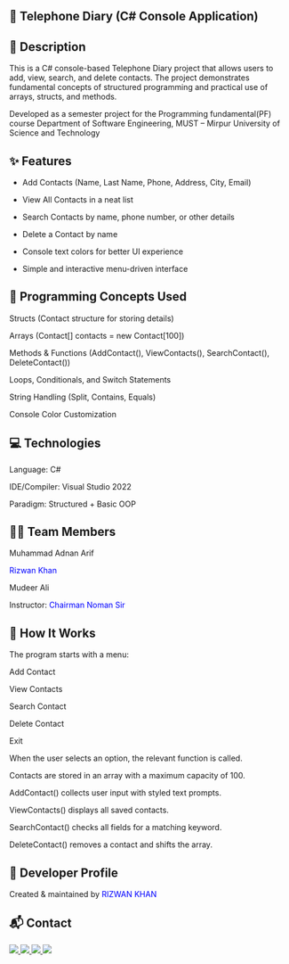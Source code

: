 

## 📖 Telephone Diary (C# Console Application)
## 📌 Description

This is a C# console-based Telephone Diary project that allows users to add, view, search, and delete contacts. The project demonstrates fundamental concepts of structured programming and practical use of arrays, structs, and methods.

Developed as a semester project for the Programming fundamental(PF) course
Department of Software Engineering, MUST – Mirpur University of Science and Technology

## ✨ Features

- Add Contacts (Name, Last Name, Phone, Address, City, Email)

- View All Contacts in a neat list

- Search Contacts by name, phone number, or other details

- Delete a Contact by name

- Console text colors for better UI experience

- Simple and interactive menu-driven interface

## 🧩 Programming Concepts Used

Structs (Contact structure for storing details)

Arrays (Contact[] contacts = new Contact[100])

Methods & Functions (AddContact(), ViewContacts(), SearchContact(), DeleteContact())

Loops, Conditionals, and Switch Statements

String Handling (Split, Contains, Equals)

Console Color Customization

## 💻 Technologies

Language: C#

IDE/Compiler: Visual Studio 2022

Paradigm: Structured + Basic OOP

## 👨‍💻 Team Members

Muhammad Adnan Arif

<span style="color:blue">Rizwan Khan</span>

Mudeer Ali

Instructor: <span style="color:blue">Chairman Noman Sir</span>

## 🚀 How It Works

The program starts with a menu:

Add Contact

View Contacts

Search Contact

Delete Contact

Exit

When the user selects an option, the relevant function is called.

Contacts are stored in an array with a maximum capacity of 100.

AddContact() collects user input with styled text prompts.

ViewContacts() displays all saved contacts.

SearchContact() checks all fields for a matching keyword.

DeleteContact() removes a contact and shifts the array.

## 🔗 Developer Profile


Created & maintained by <span style="color:blue">RIZWAN KHAN</span>

## 📬 Contact  

<p align="left">
  <a href="mailto:rizwankhannasar@gmail.com">
    <img src="https://img.shields.io/badge/Gmail-D14836?style=for-the-badge&logo=gmail&logoColor=white" />
  </a>
  <a href="https://linkedin.com/in/rizwan-khan-nasar-35b147360" target="_blank">
    <img src="https://img.shields.io/badge/LinkedIn-0077B5?style=for-the-badge&logo=linkedin&logoColor=white" />
  </a>
  <a href="https://github.com/rizwankhannasar" target="_blank">
    <img src="https://img.shields.io/badge/GitHub-181717?style=for-the-badge&logo=github&logoColor=white" />
  </a>
  <a href="#">
    <img src="https://img.shields.io/badge/Islamabad,%20Pakistan-25D366?style=for-the-badge&logo=google-maps&logoColor=white" />
  </a>
</p>
